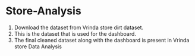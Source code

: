 # Store-Analysis
1. Download the dataset from Vrinda store dirt dataset.
2. This is the dataset that is used for the dashboard.
3. The final cleaned dataset along with the dashboard is present in Vrinda store Data Analysis
   
